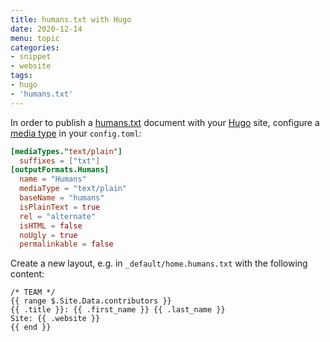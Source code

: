 ```yaml
---
title: humans.txt with Hugo
date: 2020-12-14
menu: topic
categories:
- snippet
- website
tags:
- hugo
- 'humans.txt'
---
```


In order to publish a [humans.txt](http://humanstxt.org/) document with your [Hugo](gohugo.io/) site, configure a [media type](https://en.wikipedia.org/wiki/Media_type) in your `config.toml`:

```toml
[mediaTypes."text/plain"]
  suffixes = ["txt"]
[outputFormats.Humans]
  name = "Humans"
  mediaType = "text/plain"
  baseName = "humans"
  isPlainText = true
  rel = "alternate"
  isHTML = false
  noUgly = true
  permalinkable = false
```

Create a new layout, e.g. in `_default/home.humans.txt` with the following content:

```gotemplate
/* TEAM */
{{ range $.Site.Data.contributors }}
{{ .title }}: {{ .first_name }} {{ .last_name }}
Site: {{ .website }}
{{ end }}
```
